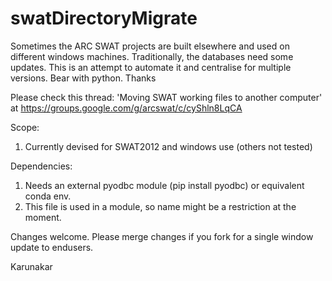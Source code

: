 # swatDirectoryMigrate
Sometimes the ARC SWAT projects are built elsewhere and used on different windows machines. Traditionally, the databases need some updates. This is an attempt to automate it and centralise for multiple versions. Bear with python.  Thanks

Please check this thread:
'Moving SWAT working files to another computer'
at https://groups.google.com/g/arcswat/c/cyShln8LqCA

Scope:
1. Currently devised for SWAT2012 and windows use (others not tested)

Dependencies:
1. Needs an external pyodbc module (pip install pyodbc) or equivalent conda env.
2. This file is used in a module, so name might be a restriction at the moment.

Changes welcome.
Please merge changes if you fork for a single window update to endusers.

Karunakar

